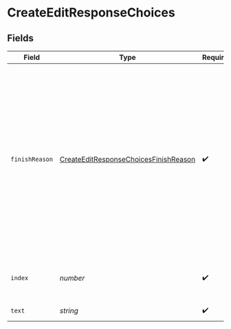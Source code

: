# CreateEditResponseChoices


## Fields

| Field                                                                                                                                                                                                                     | Type                                                                                                                                                                                                                      | Required                                                                                                                                                                                                                  | Description                                                                                                                                                                                                               |
| ------------------------------------------------------------------------------------------------------------------------------------------------------------------------------------------------------------------------- | ------------------------------------------------------------------------------------------------------------------------------------------------------------------------------------------------------------------------- | ------------------------------------------------------------------------------------------------------------------------------------------------------------------------------------------------------------------------- | ------------------------------------------------------------------------------------------------------------------------------------------------------------------------------------------------------------------------- |
| `finishReason`                                                                                                                                                                                                            | [CreateEditResponseChoicesFinishReason](../../models/shared/createeditresponsechoicesfinishreason.md)                                                                                                                     | :heavy_check_mark:                                                                                                                                                                                                        | The reason the model stopped generating tokens. This will be `stop` if the model hit a natural stop point or a provided stop sequence,<br/>or `length` if the maximum number of tokens specified in the request was reached.<br/> |
| `index`                                                                                                                                                                                                                   | *number*                                                                                                                                                                                                                  | :heavy_check_mark:                                                                                                                                                                                                        | The index of the choice in the list of choices.                                                                                                                                                                           |
| `text`                                                                                                                                                                                                                    | *string*                                                                                                                                                                                                                  | :heavy_check_mark:                                                                                                                                                                                                        | The edited result.                                                                                                                                                                                                        |